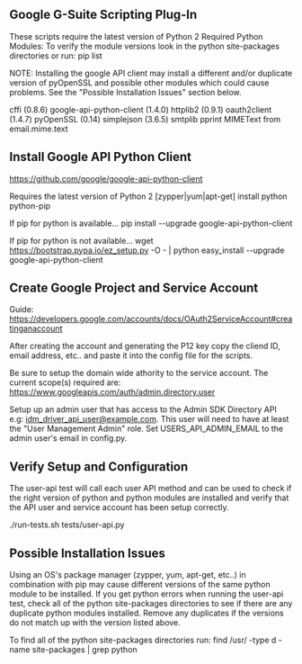 ## Google G-Suite Scripting Plug-In

These scripts require the latest version of Python 2
Required Python Modules:
To verify the module versions look in the python site-packages directories or
run: pip list

NOTE: Installing the google API client may install a different and/or duplicate
       version of pyOpenSSL and possible other modules which could cause problems.
       See the "Possible Installation Issues" section below.
        

cffi (0.8.6)
google-api-python-client (1.4.0)
httplib2 (0.9.1)
oauth2client (1.4.7)
pyOpenSSL (0.14)
simplejson (3.6.5)
smtplib
pprint
MIMEText from email.mime.text


Install Google API Python Client
--------------------------------

https://github.com/google/google-api-python-client

Requires the latest version of Python 2
[zypper|yum|apt-get] install python python-pip

If pip for python is available...
pip install --upgrade google-api-python-client

If pip for python is not available...
wget https://bootstrap.pypa.io/ez_setup.py -O - | python
easy_install --upgrade google-api-python-client



Create Google Project and Service Account
-----------------------------------------

Guide: https://developers.google.com/accounts/docs/OAuth2ServiceAccount#creatinganaccount

After creating the account and generating the P12 key copy the cliend ID, email address, etc..
and paste it into the config file for the scripts.

Be sure to setup the domain wide athority to the service account. The current 
scope(s) required are: https://www.googleapis.com/auth/admin.directory.user

Setup up an admin user that has access to the Admin SDK Directory API
e.g: idm_driver_api_user@example.com. This user will need to have at least
the "User Management Admin" role. Set USERS_API_ADMIN_EMAIL to the 
admin user's email in config.py.



Verify Setup and Configuration
--------------------------------

The user-api test will call each user API method and can be used to check if the
right version of python and python modules are installed and verify that the API
user and service account has been setup correctly.

./run-tests.sh tests/user-api.py



Possible Installation Issues
----------------------------

Using an OS's package manager (zypper, yum, apt-get, etc..) in combination with pip 
may cause different versions of the same python module to be installed. If you get
python errors when running the user-api test, check all of the python site-packages 
directories to see if there are any duplicate python modules installed. Remove any duplicates
if the versions do not match up with the version listed above. 

To find all of the python site-packages directories run:
find /usr/ -type d -name site-packages | grep python
